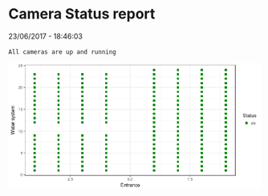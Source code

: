 Camera Status report
================
23/06/2017 - 18:46:03

    All cameras are up and running

![](camreport_files/figure-markdown_github/unnamed-chunk-2-1.png)
